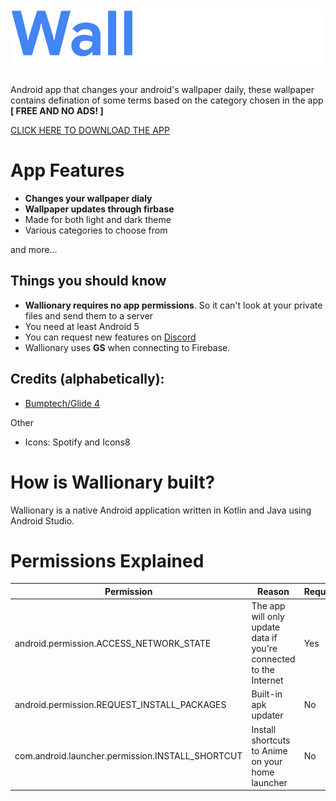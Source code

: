 # ![Wakkionary](Wallionary.png)
Android app that changes your android's wallpaper daily, these wallpaper contains defination of some terms based on the category chosen in the app **[ FREE AND NO ADS! ]**

[CLICK HERE TO DOWNLOAD THE APP](https://github.com/octopols/wallionary/releases/download/release/beta1.apk)

# App Features

* **Changes your wallpaper dialy**
* **Wallpaper updates through firbase**
* Made for both light and dark theme
* Various categories to choose from


and more...


## Things you should know

* **Wallionary requires no app permissions**. So it can't look at your private files and send them to a server
* You need at least Android 5
* You can request new features on [Discord](https://discord.gg/CuzTyTx)
* Wallionary uses **GS** when connecting to Firebase.

## Credits (alphabetically):

* [Bumptech/Glide 4](https://github.com/bumptech/glide)

Other

* Icons: Spotify and Icons8

# How is Wallionary built?

Wallionary is a native Android application written in Kotlin and Java using Android Studio.

# Permissions Explained

| Permission  | Reason | Required |
| ------------- | ------------- | ------------- |
| android.permission.ACCESS_NETWORK_STATE  | The app will only update data if you're connected to the Internet | Yes
| android.permission.REQUEST_INSTALL_PACKAGES  | Built-in apk updater | No
| com.android.launcher.permission.INSTALL_SHORTCUT  | Install shortcuts to Anime on your home launcher | No
